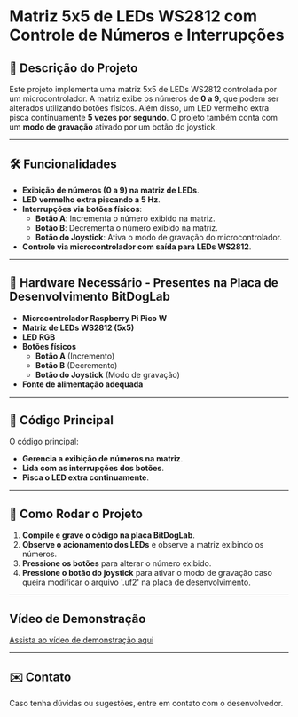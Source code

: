 ﻿# Matriz 5x5 de LEDs WS2812 com Controle de Números e Interrupções

## 📌 Descrição do Projeto
Este projeto implementa uma matriz 5x5 de LEDs WS2812 controlada por um microcontrolador. A matriz exibe os números de **0 a 9**, que podem ser alterados utilizando botões físicos. Além disso, um LED vermelho extra pisca continuamente **5 vezes por segundo**. O projeto também conta com um **modo de gravação** ativado por um botão do joystick.

---

## 🛠️ Funcionalidades
- **Exibição de números (0 a 9) na matriz de LEDs**.
- **LED vermelho extra piscando a 5 Hz**.
- **Interrupções via botões físicos**:
  - **Botão A**: Incrementa o número exibido na matriz.
  - **Botão B**: Decrementa o número exibido na matriz.
  - **Botão do Joystick**: Ativa o modo de gravação do microcontrolador.
- **Controle via microcontrolador com saída para LEDs WS2812**.

---

## 🔧 Hardware Necessário - Presentes na Placa de Desenvolvimento BitDogLab
- **Microcontrolador Raspberry Pi Pico W**
- **Matriz de LEDs WS2812 (5x5)**
- **LED RGB**
- **Botões físicos**
  - **Botão A** (Incremento)
  - **Botão B** (Decremento)
  - **Botão do Joystick** (Modo de gravação)
- **Fonte de alimentação adequada**

---

## 📝 Código Principal
O código principal:
- **Gerencia a exibição de números na matriz**.
- **Lida com as interrupções dos botões**.
- **Pisca o LED extra continuamente**.

---

## 📌 Como Rodar o Projeto
1. **Compile e grave o código na placa BitDogLab**.
2. **Observe o acionamento dos LEDs** e observe a matriz exibindo os números.
4. **Pressione os botões** para alterar o número exibido.
5. **Pressione o botão do joystick** para ativar o modo de gravação caso queira modificar o arquivo '.uf2' na placa de desenvolvimento.

---

## Vídeo de Demonstração

[Assista ao vídeo de demonstração aqui]()

---

## ✉️ Contato
Caso tenha dúvidas ou sugestões, entre em contato com o desenvolvedor.
